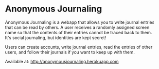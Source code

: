 Anonymous Journaling
====================

Anonymous Journaling is a webapp that allows you to write journal entries that can be read by others. A user receives a randomly assigned screen name so that the contents of their entries cannot be traced back to them. It's social journaling, but identities are kept secret!

Users can create accounts, write journal entries, read the entries of other users, and follow their journals if you want to keep up with them.

Available at: http://anonymousjournaling.herokuapp.com
